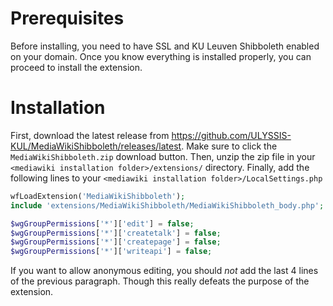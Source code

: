 # Prerequisites

Before installing, you need to have SSL and KU Leuven Shibboleth enabled on your domain.
Once you know everything is installed properly, you can proceed to install the extension.

# Installation 

First, download the latest release from https://github.com/ULYSSIS-KUL/MediaWikiShibboleth/releases/latest. Make sure to click the `MediaWikiShibboleth.zip` download button. Then, unzip the zip file in your `<mediawiki installation folder>/extensions/` directory. Finally, add the following lines to your `<mediawiki installation folder>/LocalSettings.php`

```php
wfLoadExtension('MediaWikiShibboleth');
include 'extensions/MediaWikiShibboleth/MediaWikiShibboleth_body.php';

$wgGroupPermissions['*']['edit'] = false;
$wgGroupPermissions['*']['createtalk'] = false;
$wgGroupPermissions['*']['createpage'] = false;
$wgGroupPermissions['*']['writeapi'] = false;
```

If you want to allow anonymous editing, you should *not* add the last 4 lines of the previous paragraph. Though this really defeats the purpose of the extension. 
